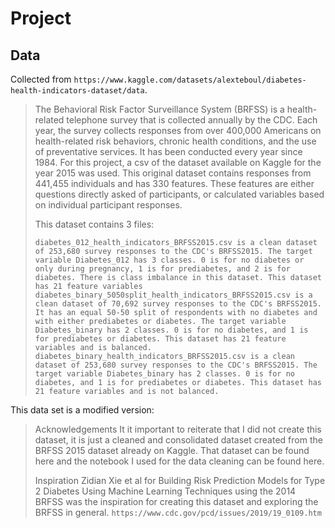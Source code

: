 # Project

## Data

Collected from `https://www.kaggle.com/datasets/alexteboul/diabetes-health-indicators-dataset/data`.

> The Behavioral Risk Factor Surveillance System (BRFSS) is a health-related telephone survey that is collected annually by the CDC. Each year, the survey collects responses from over 400,000 Americans on health-related risk behaviors, chronic health conditions, and the use of preventative services. It has been conducted every year since 1984. For this project, a csv of the dataset available on Kaggle for the year 2015 was used. This original dataset contains responses from 441,455 individuals and has 330 features. These features are either questions directly asked of participants, or calculated variables based on individual participant responses.
>
> This dataset contains 3 files:
>
>     diabetes_012_health_indicators_BRFSS2015.csv is a clean dataset of 253,680 survey responses to the CDC's BRFSS2015. The target variable Diabetes_012 has 3 classes. 0 is for no diabetes or only during pregnancy, 1 is for prediabetes, and 2 is for diabetes. There is class imbalance in this dataset. This dataset has 21 feature variables
>     diabetes_binary_5050split_health_indicators_BRFSS2015.csv is a clean dataset of 70,692 survey responses to the CDC's BRFSS2015. It has an equal 50-50 split of respondents with no diabetes and with either prediabetes or diabetes. The target variable Diabetes_binary has 2 classes. 0 is for no diabetes, and 1 is for prediabetes or diabetes. This dataset has 21 feature variables and is balanced.
>     diabetes_binary_health_indicators_BRFSS2015.csv is a clean dataset of 253,680 survey responses to the CDC's BRFSS2015. The target variable Diabetes_binary has 2 classes. 0 is for no diabetes, and 1 is for prediabetes or diabetes. This dataset has 21 feature variables and is not balanced.

This data set is a modified version:
> Acknowledgements
> It it important to reiterate that I did not create this dataset, it is just a cleaned and consolidated dataset created from the BRFSS 2015 dataset already on Kaggle. That dataset can be found here and the notebook I used for the data cleaning can be found here.
>
> Inspiration
> Zidian Xie et al for Building Risk Prediction Models for Type 2 Diabetes Using Machine Learning Techniques using the 2014 BRFSS was the inspiration for creating this dataset and exploring the BRFSS in general. `https://www.cdc.gov/pcd/issues/2019/19_0109.htm`
